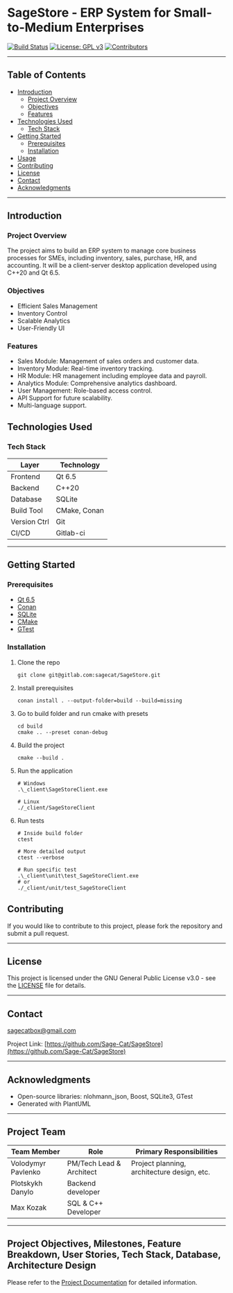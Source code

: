 # SageStore - ERP System for Small-to-Medium Enterprises

[![Build Status](https://img.shields.io/badge/build-passing-brightgreen)](LINK_TO_BUILD)
[![License: GPL v3](https://img.shields.io/badge/License-GPL%20v3-blue.svg)](https://www.gnu.org/licenses/gpl-3.0)
[![Contributors](https://img.shields.io/github/contributors/Sage-Cat/SageStore)](https://github.com/Sage-Cat/SageStore/contributors)

---

## Table of Contents

- [Introduction](#introduction)
  - [Project Overview](#project-overview)
  - [Objectives](#objectives)
  - [Features](#features)
- [Technologies Used](#technologies-used)
  - [Tech Stack](#tech-stack)
- [Getting Started](#getting-started)
  - [Prerequisites](#prerequisites)
  - [Installation](#installation)
- [Usage](#usage)
- [Contributing](#contributing)
- [License](#license)
- [Contact](#contact)
- [Acknowledgments](#acknowledgments)

---

## Introduction

### Project Overview

The project aims to build an ERP system to manage core business processes for SMEs, including inventory, sales, purchase, HR, and accounting. It will be a client-server desktop application developed using C++20 and Qt 6.5.

### Objectives

- Efficient Sales Management
- Inventory Control
- Scalable Analytics
- User-Friendly UI

### Features

- Sales Module: Management of sales orders and customer data.
- Inventory Module: Real-time inventory tracking.
- HR Module: HR management including employee data and payroll.
- Analytics Module: Comprehensive analytics dashboard.
- User Management: Role-based access control.
- API Support for future scalability.
- Multi-language support.

## Technologies Used

### Tech Stack

| Layer        | Technology   |
| ------------ | ------------ |
| Frontend     | Qt 6.5       |
| Backend      | C++20        |
| Database     | SQLite       |
| Build Tool   | CMake, Conan |
| Version Ctrl | Git          |
| CI/CD        | Gitlab-ci    |

---

## Getting Started

### Prerequisites

- [Qt 6.5](https://wiki.qt.io/Qt_6.5_Release)
- [Conan](https://conan.io/)
- [SQLite](https://www.sqlite.org/index.html)
- [CMake](https://cmake.org/)
- [GTest](http://google.github.io/googletest/)

### Installation

1. Clone the repo

   ```
   git clone git@gitlab.com:sagecat/SageStore.git
   ```

2. Install prerequisites

   ```
   conan install . --output-folder=build --build=missing
   ```

3. Go to build folder and run cmake with presets

   ```
   cd build
   cmake .. --preset conan-debug
   ```

4. Build the project

   ```
   cmake --build .
   ```

5. Run the application

   ```
   # Windows
   .\_client\SageStoreClient.exe

   # Linux
   ./_client/SageStoreClient
   ```

6. Run tests

   ```
   # Inside build folder
   ctest

   # More detailed output
   ctest --verbose

   # Run specific test
   .\_client\unit\test_SageStoreClient.exe
   # or
   ./_client/unit/test_SageStoreClient
   ```

## Contributing

If you would like to contribute to this project, please fork the repository and submit a pull request.

---

## License

This project is licensed under the GNU General Public License v3.0 - see the [LICENSE](LICENSE) file for details.

---

## Contact

sagecatbox@gmail.com

Project Link: [https://github.com/Sage-Cat/SageStore](https://github.com/Sage-Cat/SageStore)

---

## Acknowledgments

- Open-source libraries: nlohmann_json, Boost, SQLite3, GTest
- Generated with PlantUML

---

## Project Team

| Team Member        | Role                     | Primary Responsibilities                    |
| ------------------ | ------------------------ | ------------------------------------------- |
| Volodymyr Pavlenko | PM/Tech Lead & Architect | Project planning, architecture design, etc. |
| Plotskykh Danylo   | Backend developer        |                                             |
| Max Kozak          | SQL & C++ Developer      |                                             |

---

## Project Objectives, Milestones, Feature Breakdown, User Stories, Tech Stack, Database, Architecture Design

Please refer to the [Project Documentation](docs/Project_Documentation.md) for detailed information.
